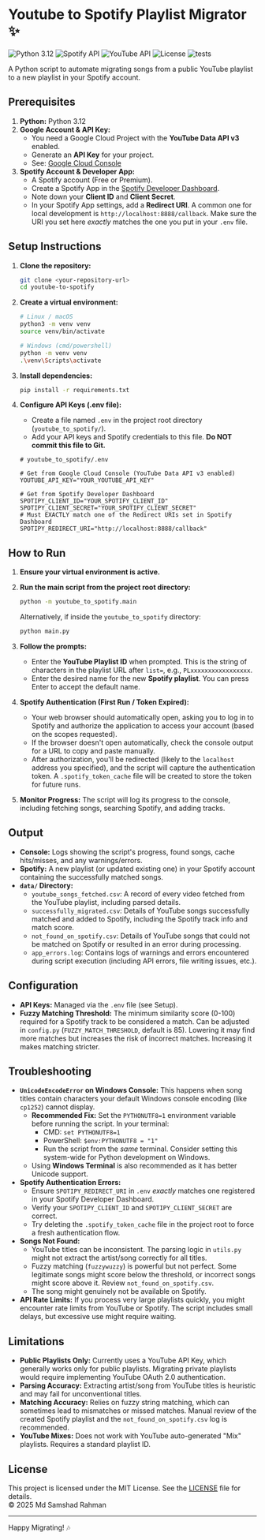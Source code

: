 # Youtube to Spotify Playlist Migrator ✨

![Python 3.12](https://img.shields.io/badge/python-3.12-blue.svg)
![Spotify API](https://img.shields.io/badge/Spotify%20API-v1.0-green.svg)
![YouTube API](https://img.shields.io/badge/YouTube%20API-v3.0-red.svg)
![License](https://img.shields.io/badge/license-MIT-yellow.svg)
![tests](https://img.shields.io/badge/tests-70%20passed-brightgreen.svg)

A Python script to automate migrating songs from a public YouTube playlist to a new playlist in your Spotify account.

## Prerequisites

1.  **Python:** Python 3.12
2.  **Google Account & API Key:**
    *   You need a Google Cloud Project with the **YouTube Data API v3** enabled.
    *   Generate an **API Key** for your project.
    *   See: [Google Cloud Console](https://console.cloud.google.com/)
3.  **Spotify Account & Developer App:**
    *   A Spotify account (Free or Premium).
    *   Create a Spotify App in the [Spotify Developer Dashboard](https://developer.spotify.com/dashboard/).
    *   Note down your **Client ID** and **Client Secret**.
    *   In your Spotify App settings, add a **Redirect URI**. A common one for local development is `http://localhost:8888/callback`. Make sure the URI you set here *exactly* matches the one you put in your `.env` file.

## Setup Instructions

1.  **Clone the repository:**
    ```bash
    git clone <your-repository-url>
    cd youtube-to-spotify
    ```

2.  **Create a virtual environment:**
    ```bash
    # Linux / macOS
    python3 -m venv venv
    source venv/bin/activate

    # Windows (cmd/powershell)
    python -m venv venv
    .\venv\Scripts\activate
    ```

3.  **Install dependencies:**
    ```bash
    pip install -r requirements.txt
    ```

4.  **Configure API Keys (.env file):**
    *   Create a file named `.env` in the project root directory (`youtube_to_spotify/`).
    *   Add your API keys and Spotify credentials to this file. **Do NOT commit this file to Git.**

    ```env
    # youtube_to_spotify/.env

    # Get from Google Cloud Console (YouTube Data API v3 enabled)
    YOUTUBE_API_KEY="YOUR_YOUTUBE_API_KEY"

    # Get from Spotify Developer Dashboard
    SPOTIPY_CLIENT_ID="YOUR_SPOTIFY_CLIENT_ID"
    SPOTIPY_CLIENT_SECRET="YOUR_SPOTIFY_CLIENT_SECRET"
    # Must EXACTLY match one of the Redirect URIs set in Spotify Dashboard
    SPOTIPY_REDIRECT_URI="http://localhost:8888/callback"
    ```

## How to Run

1.  **Ensure your virtual environment is active.**
2.  **Run the main script from the project root directory:**
    ```bash
    python -m youtube_to_spotify.main
    ```
    Alternatively, if inside the `youtube_to_spotify` directory:
    ```bash
    python main.py
    ```

3.  **Follow the prompts:**
    *   Enter the **YouTube Playlist ID** when prompted. This is the string of characters in the playlist URL after `list=`, e.g., `PLxxxxxxxxxxxxxxxxx`.
    *   Enter the desired name for the new **Spotify playlist**. You can press Enter to accept the default name.

4.  **Spotify Authentication (First Run / Token Expired):**
    *   Your web browser should automatically open, asking you to log in to Spotify and authorize the application to access your account (based on the scopes requested).
    *   If the browser doesn't open automatically, check the console output for a URL to copy and paste manually.
    *   After authorization, you'll be redirected (likely to the `localhost` address you specified), and the script will capture the authentication token. A `.spotify_token_cache` file will be created to store the token for future runs.

5.  **Monitor Progress:** The script will log its progress to the console, including fetching songs, searching Spotify, and adding tracks.

## Output

*   **Console:** Logs showing the script's progress, found songs, cache hits/misses, and any warnings/errors.
*   **Spotify:** A new playlist (or updated existing one) in your Spotify account containing the successfully matched songs.
*   **`data/` Directory:**
    *   `youtube_songs_fetched.csv`: A record of every video fetched from the YouTube playlist, including parsed details.
    *   `successfully_migrated.csv`: Details of YouTube songs successfully matched and added to Spotify, including the Spotify track info and match score.
    *   `not_found_on_spotify.csv`: Details of YouTube songs that could not be matched on Spotify or resulted in an error during processing.
    *   `app_errors.log`: Contains logs of warnings and errors encountered during script execution (including API errors, file writing issues, etc.).

## Configuration

*   **API Keys:** Managed via the `.env` file (see Setup).
*   **Fuzzy Matching Threshold:** The minimum similarity score (0-100) required for a Spotify track to be considered a match. Can be adjusted in `config.py` (`FUZZY_MATCH_THRESHOLD`, default is 85). Lowering it may find more matches but increases the risk of incorrect matches. Increasing it makes matching stricter.

## Troubleshooting

*   **`UnicodeEncodeError` on Windows Console:** This happens when song titles contain characters your default Windows console encoding (like `cp1252`) cannot display.
    *   **Recommended Fix:** Set the `PYTHONUTF8=1` environment variable before running the script. In your terminal:
        *   CMD: `set PYTHONUTF8=1`
        *   PowerShell: `$env:PYTHONUTF8 = "1"`
        *   Run the script from the *same* terminal. Consider setting this system-wide for Python development on Windows.
    *   Using **Windows Terminal** is also recommended as it has better Unicode support.
*   **Spotify Authentication Errors:**
    *   Ensure `SPOTIPY_REDIRECT_URI` in `.env` *exactly* matches one registered in your Spotify Developer Dashboard.
    *   Verify your `SPOTIPY_CLIENT_ID` and `SPOTIPY_CLIENT_SECRET` are correct.
    *   Try deleting the `.spotify_token_cache` file in the project root to force a fresh authentication flow.
*   **Songs Not Found:**
    *   YouTube titles can be inconsistent. The parsing logic in `utils.py` might not extract the artist/song correctly for all titles.
    *   Fuzzy matching (`fuzzywuzzy`) is powerful but not perfect. Some legitimate songs might score below the threshold, or incorrect songs might score above it. Review `not_found_on_spotify.csv`.
    *   The song might genuinely not be available on Spotify.
*   **API Rate Limits:** If you process very large playlists quickly, you might encounter rate limits from YouTube or Spotify. The script includes small delays, but excessive use might require waiting.

## Limitations

*   **Public Playlists Only:** Currently uses a YouTube API Key, which generally works only for public playlists. Migrating private playlists would require implementing YouTube OAuth 2.0 authentication.
*   **Parsing Accuracy:** Extracting artist/song from YouTube titles is heuristic and may fail for unconventional titles.
*   **Matching Accuracy:** Relies on fuzzy string matching, which can sometimes lead to mismatches or missed matches. Manual review of the created Spotify playlist and the `not_found_on_spotify.csv` log is recommended.
*   **YouTube Mixes:** Does not work with YouTube auto-generated "Mix" playlists. Requires a standard playlist ID.

## License

This project is licensed under the MIT License.
See the [LICENSE](LICENSE) file for details.  
© 2025 Md Samshad Rahman

---

Happy Migrating! 🎶